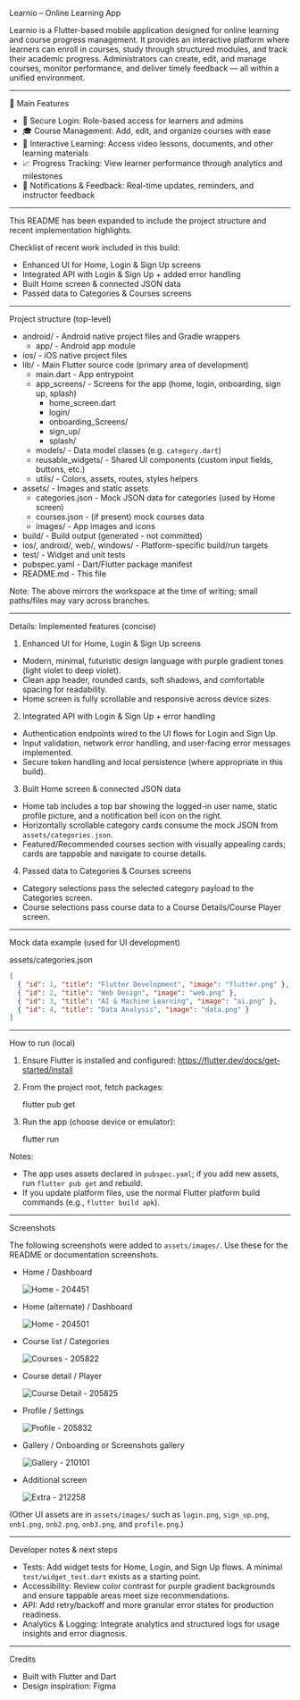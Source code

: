Learnio – Online Learning App

Learnio is a Flutter-based mobile application designed for online learning and course progress management. It provides an interactive platform where learners can enroll in courses, study through structured modules, and track their academic progress. Administrators can create, edit, and manage courses, monitor performance, and deliver timely feedback — all within a unified environment.

---

🚀 Main Features
- 🔐 Secure Login: Role-based access for learners and admins
- 🎓 Course Management: Add, edit, and organize courses with ease
- 🎥 Interactive Learning: Access video lessons, documents, and other learning materials
- 📈 Progress Tracking: View learner performance through analytics and milestones
- 🔔 Notifications & Feedback: Real-time updates, reminders, and instructor feedback

---

This README has been expanded to include the project structure and recent implementation highlights.

Checklist of recent work included in this build:
- Enhanced UI for Home, Login & Sign Up screens
- Integrated API with Login & Sign Up + added error handling
- Built Home screen & connected JSON data
- Passed data to Categories & Courses screens

---

Project structure (top-level)

- android/                - Android native project files and Gradle wrappers
  - app/                  - Android app module
- ios/                    - iOS native project files
- lib/                    - Main Flutter source code (primary area of development)
  - main.dart             - App entrypoint
  - app_screens/          - Screens for the app (home, login, onboarding, sign up, splash)
    - home_screen.dart
    - login/
    - onboarding_Screens/
    - sign_up/
    - splash/
  - models/               - Data model classes (e.g. `category.dart`)
  - reusable_widgets/     - Shared UI components (custom input fields, buttons, etc.)
  - utils/                - Colors, assets, routes, styles helpers
- assets/                 - Images and static assets
  - categories.json       - Mock JSON data for categories (used by Home screen)
  - courses.json          - (if present) mock courses data
  - images/               - App images and icons
- build/                  - Build output (generated - not committed)
- ios/, android/, web/, windows/ - Platform-specific build/run targets
- test/                   - Widget and unit tests
- pubspec.yaml            - Dart/Flutter package manifest
- README.md               - This file

Note: The above mirrors the workspace at the time of writing; small paths/files may vary across branches.

---

Details: Implemented features (concise)

1) Enhanced UI for Home, Login & Sign Up screens
- Modern, minimal, futuristic design language with purple gradient tones (light violet to deep violet).
- Clean app header, rounded cards, soft shadows, and comfortable spacing for readability.
- Home screen is fully scrollable and responsive across device sizes.

2) Integrated API with Login & Sign Up + error handling
- Authentication endpoints wired to the UI flows for Login and Sign Up.
- Input validation, network error handling, and user-facing error messages implemented.
- Secure token handling and local persistence (where appropriate in this build).

3) Built Home screen & connected JSON data
- Home tab includes a top bar showing the logged-in user name, static profile picture, and a notification bell icon on the right.
- Horizontally scrollable category cards consume the mock JSON from `assets/categories.json`.
- Featured/Recommended courses section with visually appealing cards; cards are tappable and navigate to course details.

4) Passed data to Categories & Courses screens
- Category selections pass the selected category payload to the Categories screen.
- Course selections pass course data to a Course Details/Course Player screen.

---

Mock data example (used for UI development)

assets/categories.json

```json
[
  { "id": 1, "title": "Flutter Development", "image": "flutter.png" },
  { "id": 2, "title": "Web Design", "image": "web.png" },
  { "id": 3, "title": "AI & Machine Learning", "image": "ai.png" },
  { "id": 4, "title": "Data Analysis", "image": "data.png" }
]
```

---

How to run (local)

1) Ensure Flutter is installed and configured: https://flutter.dev/docs/get-started/install
2) From the project root, fetch packages:

    flutter pub get

3) Run the app (choose device or emulator):

    flutter run

Notes:
- The app uses assets declared in `pubspec.yaml`; if you add new assets, run `flutter pub get` and rebuild.
- If you update platform files, use the normal Flutter platform build commands (e.g., `flutter build apk`).

---

Screenshots

The following screenshots were added to `assets/images/`. Use these for the README or documentation screenshots.

- Home / Dashboard

  ![Home - 204451](assets/images/Screenshot_20251027-204451.png)

- Home (alternate) / Dashboard

  ![Home - 204501](assets/images/Screenshot_20251027-204501.png)

- Course list / Categories

  ![Courses - 205822](assets/images/Screenshot_20251027-205822.png)

- Course detail / Player

  ![Course Detail - 205825](assets/images/Screenshot_20251027-205825.png)

- Profile / Settings

  ![Profile - 205832](assets/images/Screenshot_20251027-205832.png)

- Gallery / Onboarding or Screenshots gallery

  ![Gallery - 210101](assets/images/Screenshot_20251027-210101_Gallery.png)

- Additional screen

  ![Extra - 212258](assets/images/Screenshot_20251027-212258.png)

(Other UI assets are in `assets/images/` such as `login.png`, `sign_up.png`, `onb1.png`, `onb2.png`, `onb3.png`, and `profile.png`.)

---

Developer notes & next steps

- Tests: Add widget tests for Home, Login, and Sign Up flows. A minimal `test/widget_test.dart` exists as a starting point.
- Accessibility: Review color contrast for purple gradient backgrounds and ensure tappable areas meet size recommendations.
- API: Add retry/backoff and more granular error states for production readiness.
- Analytics & Logging: Integrate analytics and structured logs for usage insights and error diagnosis.

---

Credits

- Built with Flutter and Dart
- Design inspiration: Figma


